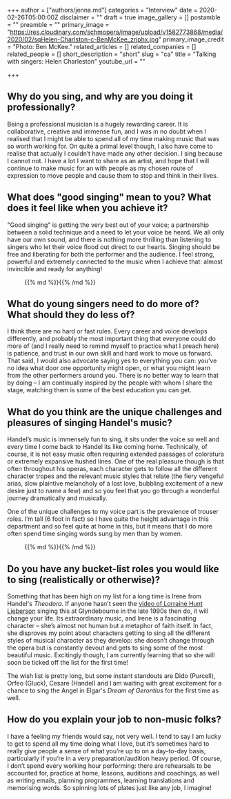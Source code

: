 +++
author = ["authors/jenna.md"]
categories = "Interview"
date = 2020-02-26T05:00:00Z
disclaimer = ""
draft = true
image_gallery = []
postamble = ""
preamble = ""
primary_image = "https://res.cloudinary.com/schmopera/image/upload/v1582773868/media/2020/02/sqHelen-Charlston-c-BenMcKee_zriphx.jpg"
primary_image_credit = "Photo: Ben McKee."
related_articles = []
related_companies = []
related_people = []
short_description = "short"
slug = "ca"
title = "Talking with singers: Helen Charleston"
youtube_url = ""

+++
## Why do you sing, and why are you doing it professionally?

Being a professional musician is a hugely rewarding career. It is collaborative, creative and immense fun, and I was in no doubt when I realised that I might be able to spend all of my time making music that was so worth working for. On quite a primal level though, I also have come to realise that actually I couldn’t have made any other decision. I sing because I cannot not. I have a lot I want to share as an artist, and hope that I will continue to make music for an with people as my chosen route of expression to move people and cause them to stop and think in their lives.

## What does "good singing" mean to you? What does it feel like when you achieve it?

"Good singing" is getting the very best out of your voice; a partnership between a solid technique and a need to let your voice be heard. We all only have our own sound, and there is nothing more thrilling than listening to singers who let their voice flood out direct to our hearts. Singing should be free and liberating for both the performer and the audience. I feel strong, powerful and extremely connected to the music when I achieve that: almost invincible and ready for anything!

<figure data-type="image">{{% md %}}{{% /md %}}

<figcaption></figcaption>

</figure>

## What do young singers need to do more of? What should they do less of?

I think there are no hard or fast rules. Every career and voice develops differently, and probably the most important thing that everyone could do more of (and I really need to remind myself to practice what I preach here) is patience, and trust in our own skill and hard work to move us forward. That said, I would also advocate saying yes to everything you can: you’ve no idea what door one opportunity might open, or what you might learn from the other performers around you. There is no better way to learn that by doing – I am continually inspired by the people with whom I share the stage, watching them is some of the best education you can get.

## What do you think are the unique challenges and pleasures of singing Handel's music?

Handel’s music is immensely fun to sing, it sits under the voice so well and every time I come back to Handel its like coming home. Technically, of course, it is not easy music often requiring extended passages of coloratura or extremely expansive hushed lines. One of the real pleasure though is that often throughout his operas, each character gets to follow all the different character tropes and the relevant music styles that relate (the fiery vengeful arias, slow plaintive melancholy of a lost love, bubbling excitement of a new desire just to name a few) and so you feel that you go through a wonderful journey dramatically and musically.

One of the unique challenges to my voice part is the prevalence of trouser roles. I’m tall (6 foot in fact) so I have quite the height advantage in this department and so feel quite at home in this, but it means that I do more often spend time singing words sung by men than by women.

<figure data-type="image">{{% md %}}{{% /md %}}

<figcaption></figcaption>

</figure>

## Do you have any bucket-list roles you would like to sing (realistically or otherwise)?

Something that has been high on my list for a long time is Irene from Handel's _Theodora_. If anyone hasn't seen the [video of Lorraine Hunt Lieberson](https://www.youtube.com/watch?v=IQlt1UxjvWU) singing this at Glyndebourne in the late 1990s then do, it will change your life. Its extraordinary music, and Irene is a fascinating character – she’s almost not human but a metaphor of faith itself. In fact, she disproves my point about characters getting to sing all the different styles of musical character as they develop: she doesn’t change through the opera but is constantly devout and gets to sing some of the most beautiful music. Excitingly though, I am currently learning that so she will soon be ticked off the list for the first time!

The wish list is pretty long, but some instant standouts are Dido (Purcell), Orfeo (Gluck), Cesare (Handel) and I am waiting with great excitement for a chance to sing the Angel in Elgar's _Dream of Gerontius_ for the first time as well.

## How do you explain your job to non-music folks?

I have a feeling my friends would say, not very well. I tend to say I am lucky to get to spend all my time doing what I love, but it’s sometimes hard to really give people a sense of what you’re up to on a day-to-day basis, particularly if you’re in a very preparation/audition heavy period. Of course, I don’t spend every working hour performing: there are rehearsals to be accounted for, practice at home, lessons, auditions and coachings, as well as writing emails, planning programmes, learning translations and memorising words. So spinning lots of plates just like any job, I imagine!